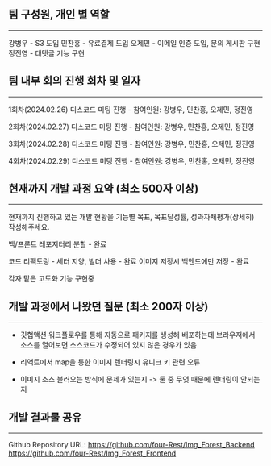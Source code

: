 ## 팀 구성원, 개인 별 역할

---

강병우 - S3 도입
민찬홍 - 유료결제 도입
오제민 - 이메일 인증 도입, 문의 게시판 구현
정진영 - 대댓글 기능 구현

## 팀 내부 회의 진행 회차 및 일자

---

1회차(2024.02.26) 디스코드 미팅 진행
    - 참여인원: 강병우, 민찬홍, 오제민, 정진영

2회차(2024.02.27) 디스코드 미팅 진행
    - 참여인원: 강병우, 민찬홍, 오제민, 정진영

3회차(2024.02.28) 디스코드 미팅 진행
    - 참여인원: 강병우, 민찬홍, 오제민, 정진영

4회차(2024.02.29) 디스코드 미팅 진행
    - 참여인원: 강병우, 민찬홍, 오제민, 정진영





## 현재까지 개발 과정 요약 (최소 500자 이상)

---

현재까지 진행하고 있는 개발 현황을 기능별 목표, 목표달성률, 성과자체평가(상세히) 작성해주세요.


백/프론트 레포지터리 분할 - 완료

코드 리팩토링 - 
    세터 지양, 빌더 사용 - 완료
    이미지 저장시 백엔드에만 저장 - 완료

각자 맡은 고도화 기능 구현중

## 개발 과정에서 나왔던 질문 (최소 200자 이상)

---

- 깃헙액션 워크플로우를 통해 자동으로 패키지를 생성해 배포하는데 브라우저에서 소스를 열어보면 소스코드가 수정되어 있지 않은 경우가 있음

- 리액트에서 map을 통한 이미지 렌더링시 유니크 키 관련 오류
- 이미지 소스 불러오는 방식에 문제가 있는지
    -> 둘 중 무엇 때문에 렌더링이 안되는지


## 개발 결과물 공유

---

Github Repository URL:  https://github.com/four-Rest/Img_Forest_Backend
                        https://github.com/four-Rest/Img_Forest_Frontend